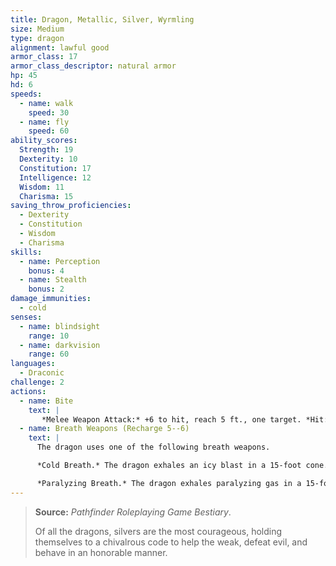 ```yaml
---
title: Dragon, Metallic, Silver, Wyrmling
size: Medium
type: dragon
alignment: lawful good
armor_class: 17
armor_class_descriptor: natural armor
hp: 45
hd: 6
speeds:
  - name: walk
    speed: 30
  - name: fly
    speed: 60
ability_scores:
  Strength: 19
  Dexterity: 10
  Constitution: 17
  Intelligence: 12
  Wisdom: 11
  Charisma: 15
saving_throw_proficiencies:
  - Dexterity
  - Constitution
  - Wisdom
  - Charisma
skills:
  - name: Perception
    bonus: 4
  - name: Stealth
    bonus: 2
damage_immunities:
  - cold
senses:
  - name: blindsight
    range: 10
  - name: darkvision
    range: 60
languages:
  - Draconic
challenge: 2
actions:
  - name: Bite
    text: |
       *Melee Weapon Attack:* +6 to hit, reach 5 ft., one target. *Hit:* 9 (1d10 + 4) piercing damage.
  - name: Breath Weapons (Recharge 5--6)
    text: |
      The dragon uses one of the following breath weapons.

      *Cold Breath.* The dragon exhales an icy blast in a 15-foot cone. Each creature in that area must make a DC 13 Constitution saving throw, taking 18 (4d8) cold damage on a failed save, or half as much damage on a successful one.

      *Paralyzing Breath.* The dragon exhales paralyzing gas in a 15-foot cone. Each creature in that area must succeed on a DC 13 Constitution saving throw or be paralyzed for 1 minute. A creature can repeat the saving throw at the end of each of its turns, ending the effect on itself on a success.
---
```


> **Source:** *Pathfinder Roleplaying Game Bestiary*.
>
> Of all the dragons, silvers are the most courageous, holding themselves to a chivalrous code to help the weak, defeat evil, and behave in an honorable manner.
